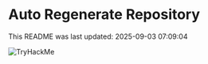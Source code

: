 # Auto Regenerate Repository

This README was last updated: 2025-09-03 07:09:04

 ![TryHackMe](https://tryhackme.com/badge/533634)